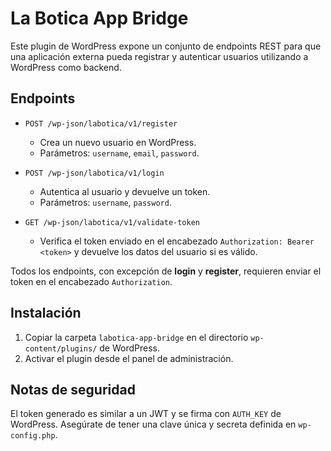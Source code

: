 # La Botica App Bridge

Este plugin de WordPress expone un conjunto de endpoints REST para que una aplicación externa pueda registrar y autenticar usuarios utilizando a WordPress como backend.

## Endpoints

- `POST /wp-json/labotica/v1/register`
  - Crea un nuevo usuario en WordPress.
  - Parámetros: `username`, `email`, `password`.

- `POST /wp-json/labotica/v1/login`
  - Autentica al usuario y devuelve un token.
  - Parámetros: `username`, `password`.

- `GET /wp-json/labotica/v1/validate-token`
  - Verifica el token enviado en el encabezado `Authorization: Bearer <token>` y devuelve los datos del usuario si es válido.

Todos los endpoints, con excepción de **login** y **register**, requieren enviar el token en el encabezado `Authorization`.

## Instalación

1. Copiar la carpeta `labotica-app-bridge` en el directorio `wp-content/plugins/` de WordPress.
2. Activar el plugin desde el panel de administración.

## Notas de seguridad

El token generado es similar a un JWT y se firma con `AUTH_KEY` de WordPress. Asegúrate de tener una clave única y secreta definida en `wp-config.php`.
